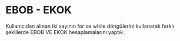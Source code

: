 # EBOB - EKOK
Kullanıcıdan alınan iki sayının for ve while döngülerini kullanarak farklı şekillerde EBOB VE EKOK hesaplamalarını yaptık.